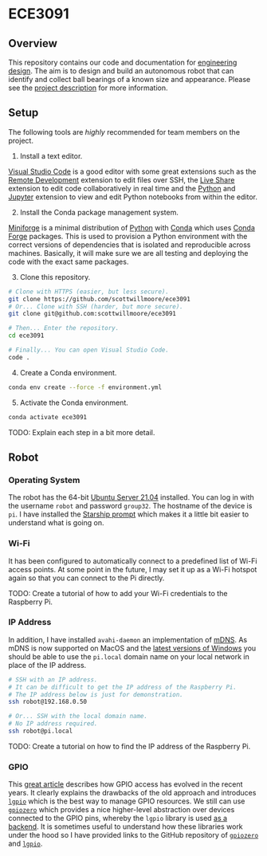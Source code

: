 # ECE3091

## Overview

This repository contains our code and documentation for [engineering design](https://handbook.monash.edu/2021/units/ECE3091). The aim is to design and build an autonomous robot that can identify and collect ball bearings of a known size and appearance. Please see the [project description](documents/project_description.pdf) for more information.

## Setup

The following tools are _highly_ recommended for team members on the project.

1. Install a text editor.

[Visual Studio Code](https://code.visualstudio.com/) is a good editor with some great extensions such as the [Remote Development](https://marketplace.visualstudio.com/items?itemName=ms-vscode-remote.vscode-remote-extensionpack) extension to edit files over SSH, the [Live Share](https://marketplace.visualstudio.com/items?itemName=MS-vsliveshare.vsliveshare-pack) extension to edit code collaboratively in real time and the [Python](https://marketplace.visualstudio.com/items?itemName=ms-python.python) and [Jupyter](https://marketplace.visualstudio.com/items?itemName=ms-toolsai.jupyter) extension to view and edit Python notebooks from within the editor.

2. Install the Conda package management system.

[Miniforge](https://github.com/conda-forge/miniforge) is a minimal distribution of [Python](https://www.python.org/) with [Conda](https://docs.conda.io/en/latest/) which uses [Conda Forge](https://conda-forge.org/) packages. This is used to provision a Python environment with the correct versions of dependencies that is isolated and reproducible across machines. Basically, it will make sure we are all testing and deploying the code with the exact same packages.

3. Clone this repository.

```sh
# Clone with HTTPS (easier, but less secure).
git clone https://github.com/scottwillmoore/ece3091
# Or... Clone with SSH (harder, but more secure).
git clone git@github.com:scottwillmoore/ece3091

# Then... Enter the repository.
cd ece3091

# Finally... You can open Visual Studio Code.
code .
```

4. Create a Conda environment.

```sh
conda env create --force -f environment.yml
```

5. Activate the Conda environment.

```sh
conda activate ece3091
```

TODO: Explain each step in a bit more detail.

## Robot

### Operating System

The robot has the 64-bit [Ubuntu Server 21.04](https://ubuntu.com/download/raspberry-pi) installed. You can log in with the username `robot` and password `group32`. The hostname of the device is `pi`. I have installed the [Starship prompt](https://starship.rs/) which makes it a little bit easier to understand what is going on.

### Wi-Fi

It has been configured to automatically connect to a predefined list of Wi-Fi access points. At some point in the future, I may set it up as a Wi-Fi hotspot again so that you can connect to the Pi directly.

TODO: Create a tutorial of how to add your Wi-Fi credentials to the Raspberry Pi.

### IP Address

In addition, I have installed `avahi-daemon` an implementation of [mDNS](https://en.wikipedia.org/wiki/Multicast_DNS). As mDNS is now supported on MacOS and the [latest versions of Windows](https://stackoverflow.com/questions/23624525/standard-mdns-service-on-windows/41019456#41019456) you should be able to use the `pi.local` domain name on your local network in place of the IP address.

```sh
# SSH with an IP address.
# It can be difficult to get the IP address of the Raspberry Pi.
# The IP address below is just for demonstration.
ssh robot@192.168.0.50

# Or... SSH with the local domain name.
# No IP address required.
ssh robot@pi.local
```

TODO: Create a tutorial on how to find the IP address of the Raspberry Pi.

### GPIO

This [great article](https://waldorf.waveform.org.uk/2021/the-pins-they-are-a-changin.html) describes how GPIO access has evolved in the recent years. It clearly explains the drawbacks of the old approach and introduces [`lgpio`](http://abyz.me.uk/lg/index.html) which is the best way to manage GPIO resources. We still can use [`gpiozero`](https://gpiozero.readthedocs.io/en/stable/) which provides a nice higher-level abstraction over devices connected to the GPIO pins, whereby the `lgpio` library is used [as a backend](https://gpiozero.readthedocs.io/en/stable/api_pins.html#changing-the-pin-factory). It is sometimes useful to understand how these libraries work under the hood so I have provided links to the GitHub repository of [`gpiozero`](https://github.com/gpiozero/gpiozero) and [`lgpio`](https://github.com/joan2937/lg).
